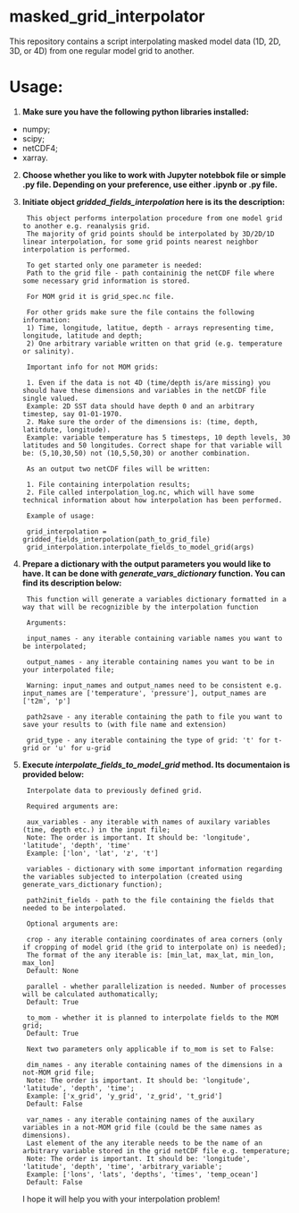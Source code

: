 # masked_grid_interpolator
This repository contains a script interpolating masked model data (1D, 2D, 3D, or 4D) from one regular model grid to another.
# Usage:
1. **Make sure you have the following python libraries installed:**
* numpy;
* scipy;
* netCDF4;
* xarray.

2. **Choose whether you like to work with Jupyter notebbok file or simple .py file. Depending on your preference, use either .ipynb or .py file.**
3. **Initiate object *gridded_fields_interpolation* here is its the description:**

        This object performs interpolation procedure from one model grid to another e.g. reanalysis grid. 
        The majority of grid points should be interpolated by 3D/2D/1D linear interpolation, for some grid points nearest neighbor interpolation is performed.

        To get started only one parameter is needed: 
        Path to the grid file - path containinig the netCDF file where some necessary grid information is stored. 

        For MOM grid it is grid_spec.nc file.

        For other grids make sure the file contains the following information:
        1) Time, longitude, latitue, depth - arrays representing time, longitude, latitude and depth;
        2) One arbitrary variable written on that grid (e.g. temperature or salinity).

        Important info for not MOM grids: 
    
        1. Even if the data is not 4D (time/depth is/are missing) you should have these dimensions and variables in the netCDF file single valued.
        Example: 2D SST data should have depth 0 and an arbitrary timestep, say 01-01-1970.
        2. Make sure the order of the dimensions is: (time, depth, latitdute, longitude).
        Example: variable temperature has 5 timesteps, 10 depth levels, 30 latitudes and 50 longitudes. Correct shape for that variable will be: (5,10,30,50) not (10,5,50,30) or another combination.
    
        As an output two netCDF files will be written:
    
        1. File containing interpolation results;
        2. File called interpolation_log.nc, which will have some technical information about how interpolation has been performed. 
    
        Example of usage:
    
        grid_interpolation = gridded_fields_interpolation(path_to_grid_file)
        grid_interpolation.interpolate_fields_to_model_grid(args)
    
4. **Prepare a dictionary with the output parameters you would like to have. It can be done with *generate_vars_dictionary* function. You can find its description below:**

 
        This function will generate a variables dictionary formatted in a way that will be recognizible by the interpolation function
    
        Arguments:
    
        input_names - any iterable containing variable names you want to be interpolated;
    
        output_names - any iterable containing names you want to be in your interpolated file;
    
        Warning: input_names and output_names need to be consistent e.g. input_names are ['temperature', 'pressure'], output_names are ['t2m', 'p']
    
        path2save - any iterable containing the path to file you want to save your results to (with file name and extension)
    
        grid_type - any iterable containing the type of grid: 't' for t-grid or 'u' for u-grid
    
5. **Execute *interpolate_fields_to_model_grid* method. Its documentaion is provided below:**

        Interpolate data to previously defined grid.
        
        Required arguments are:
        
        aux_variables - any iterable with names of auxilary variables (time, depth etc.) in the input file;
        Note: The order is important. It should be: 'longitude', 'latitude', 'depth', 'time'
        Example: ['lon', 'lat', 'z', 't']
        
        variables - dictionary with some important information regarding the variables subjected to interpolation (created using generate_vars_dictionary function);
        
        path2init_fields - path to the file containing the fields that needed to be interpolated.
        
        Optional arguments are:
        
        crop - any iterable containing coordinates of area corners (only if cropping of model grid (the grid to interpolate on) is needed);
        The format of the any iterable is: [min_lat, max_lat, min_lon, max_lon]
        Default: None
        
        parallel - whether parallelization is needed. Number of processes will be calculated authomatically;
        Default: True
        
        to_mom - whether it is planned to interpolate fields to the MOM grid;
        Default: True
        
        Next two parameters only applicable if to_mom is set to False:
        
        dim_names - any iterable containing names of the dimensions in a not-MOM grid file;
        Note: The order is important. It should be: 'longitude', 'latitude', 'depth', 'time';
        Example: ['x_grid', 'y_grid', 'z_grid', 't_grid']
        Default: False
        
        var_names - any iterable containing names of the auxilary variables in a not-MOM grid file (could be the same names as dimensions).
        Last element of the any iterable needs to be the name of an arbitrary variable stored in the grid netCDF file e.g. temperature;
        Note: The order is important. It should be: 'longitude', 'latitude', 'depth', 'time', 'arbitrary_variable';
        Example: ['lons', 'lats', 'depths', 'times', 'temp_ocean']
        Default: False
   
   I hope it will help you with your interpolation problem!

